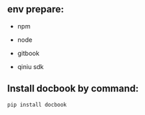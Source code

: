 
## env prepare:

* npm

* node

* gitbook

* qiniu sdk

## Install docbook by command:

``` pip install docbook ```
